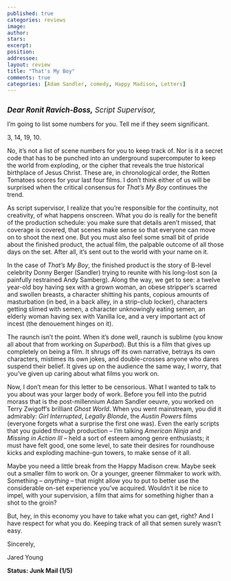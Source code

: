 ```yaml
---
published: true
categories: reviews
image:
author: 
stars: 
excerpt: 
position: 
addressee: 
layout: review
title: "That's My Boy"
comments: true
categories: [Adam Sandler, comedy, Happy Madison, Letters]
---
```

<div><p><span class="full-image-block ssNonEditable"><span><a href="/letters/2012/6/21/thats-my-boy.html"><img src="http://static.squarespace.com/static/5005f6bcc4aa41161b33e89e/5329cf1fe4b07c068ebf74de/5329cf1fe4b07c068ebf759f/1340294630867/thats-my-boy.jpg" alt="" /></a></span></span></p>
<p><em><span style="font-size:120%;"><strong>Dear Ronit Ravich-Boss,</strong> Script Supervisor,</span></em></p>
<p>I&rsquo;m going to list some numbers for you. Tell me if they seem significant.</p>
<p>3, 14, 19, 10.</p>
<p>No, it&rsquo;s not a list of scene numbers for you to keep track of. Nor is it a secret code that has to be punched into an underground supercomputer to keep the world from exploding, or the cipher that reveals the true historical birthplace of Jesus Christ. These are, in chronological order, the Rotten Tomatoes scores for your last four films. I don&rsquo;t think either of us will be surprised when the critical consensus for <em>That&rsquo;s My Boy</em> continues the trend.</p>
<p>As script supervisor, I realize that you&rsquo;re responsible for the continuity, not creativity, of what happens onscreen. What you do is really for the benefit of the production schedule: you make sure that details aren&rsquo;t missed, that coverage is covered, that scenes make sense so that everyone can move on to shoot the next one. But you must also feel some small bit of pride about the finished product, the actual film, the palpable outcome of all those days on the set. After all, it&rsquo;s sent out to the world with your name on it.</p>
<p>In the case of <em>That&rsquo;s My Boy</em>, the finished product is the story of B-level celebrity Donny Berger (Sandler) trying to reunite with his long-lost son (a painfully restrained Andy Samberg). Along the way, we get to see: a twelve year-old boy having sex with a grown woman, an obese stripper&rsquo;s scarred and swollen breasts, a character shitting his pants, copious amounts of masturbation (in bed, in a back alley, in a strip-club locker), characters getting slimed with semen, a character unknowingly eating semen, an elderly woman having sex with Vanilla Ice, and a very important act of incest (the denouement hinges on it).</p>
<p>The raunch isn&rsquo;t the point. When it&rsquo;s done well, raunch is sublime (you know all about that from working on <em>Superbad</em>). But this is a film that gives up completely on being a film. It shrugs off its own narrative, betrays its own characters, mistimes its own jokes, and double-crosses anyone who dares suspend their belief. It gives up on the audience the same way, I worry, that you&rsquo;ve given up caring about what films you work on.</p>
<p>Now, I don&rsquo;t mean for this letter to be censorious. What I wanted to talk to you about was your larger body of work. Before you fell into the putrid morass that is the post-millennium Adam Sandler oeuvre, you worked on Terry Zwigoff&rsquo;s brilliant <em>Ghost World</em>. When you went mainstream, you did it admirably: <em>Girl Interrupted</em>, <em>Legally Blonde</em>, the <em>Austin Powers</em> films (everyone forgets what a surprise the first one was). Even the early scripts that you guided through production &ndash; I&rsquo;m talking <em>American Ninja</em> and <em>Missing in Action III</em> &ndash; held a sort of esteem among genre enthusiasts; it must have felt good, one some level, to sate their desires for roundhouse kicks and exploding machine-gun towers, to make sense of it all.&nbsp;</p>
<p>Maybe you need a little break from the Happy Madison crew. Maybe seek out a smaller film to work on. Or a younger, greener filmmaker to work with. Something &ndash; <em>anything</em> &ndash; that might allow you to put to better use the considerable on-set experience you&rsquo;ve acquired. Wouldn&rsquo;t it be nice to impel, with your supervision, a film that aims for something higher than a shot to the groin?&nbsp;</p>
<p>But, hey, in this economy you have to take what you can get, right? And I have respect for what you do. Keeping track of all that semen surely wasn&rsquo;t easy.</p>
<p>Sincerely,</p>
<p>Jared Young</p>
<p><strong>Status: Junk Mail (1/5)</strong></p></div>
